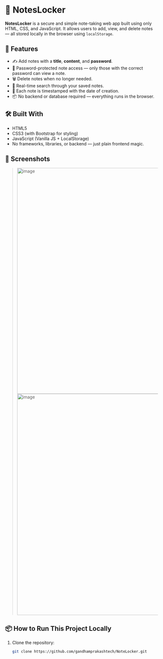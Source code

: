 # 📝 NotesLocker

**NotesLocker** is a secure and simple note-taking web app built using only HTML, CSS, and JavaScript. It allows users to add, view, and delete notes — all stored locally in the browser using `localStorage`.

## 🚀 Features

- ✍️ Add notes with a **title**, **content**, and **password**.
- 🔐 Password-protected note access — only those with the correct password can view a note.
- 🗑️ Delete notes when no longer needed.
- 🔎 Real-time search through your saved notes.
- 📅 Each note is timestamped with the date of creation.
- 📦 No backend or database required — everything runs in the browser.

## 🛠️ Built With

- HTML5
- CSS3 (with Bootstrap for styling)
- JavaScript (Vanilla JS + LocalStorage)
- No frameworks, libraries, or backend — just plain frontend magic.

## 📸 Screenshots

><img width="743" alt="image" src="![image](https://github.com/user-attachments/assets/1258a04d-584e-4c03-b1da-2ddeb186d237)
" />
><img width="728" alt="image" src="![image](https://github.com/user-attachments/assets/3a9e7d69-112b-4455-b801-46f4d9de13d9)
" />


## 📦 How to Run This Project Locally

1. Clone the repository:

   ```bash
   git clone https://github.com/gandhamprakashtech/NoteLocker.git
